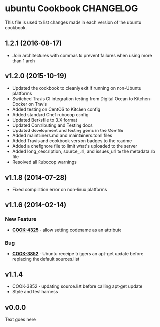 # ubuntu Cookbook CHANGELOG
This file is used to list changes made in each version of the ubuntu cookbook.

## 1.2.1 (2016-08-17)
- Join architectures with commas to prevent failures when using more than 1 arch

## v1.2.0 (2015-10-19)
- Updated the cookbook to cleanly exit if running on non-Ubuntu platforms
- Switched Travis CI integration testing from Digital Ocean to Kitchen-Docker on Travis
- Added testing on CentOS to Kitchen config
- Added standard Chef rubocop config
- Updated Berksfile to 3.X format
- Updated Contributing and Testing docs
- Updated development and testing gems in the Gemfile
- Added maintainers.md and maintainers.toml files
- Added Travis and cookbook version badges to the readme
- Added a chefignore file to limit what's uploaded to the server
- Added long_description, source_url, and issues_url to the metadata.rb file
- Resolved all Rubocop warnings

## v1.1.8 (2014-07-28)
- Fixed compilation error on non-linux platforms

## v1.1.6 (2014-02-14)
### New Feature
- **[COOK-4325](https://tickets.chef.io/browse/COOK-4325)** - allow setting codename as an attribute

### Bug
- **[COOK-3852](https://tickets.chef.io/browse/COOK-3852)** - Ubuntu receipe triggers an apt-get update before replacing the default sources.list

## v1.1.4
- COOK-3852 - updating source.list before calling apt-get update
- Style and test harness

## v0.0.0
Text goes here

